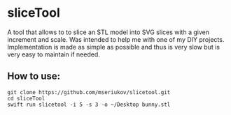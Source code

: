 # sliceTool

A tool that allows to to slice an STL model into SVG slices with a given increment and scale.
Was intended to help me with one of my DIY projects. 
Implementation is made as simple as possible and thus is very slow but is very easy to maintain if needed.

## How to use:

```
git clone https://github.com/mseriukov/slicetool.git
cd sliceTool
swift run slicetool -i 5 -s 3 -o ~/Desktop bunny.stl
``` 

